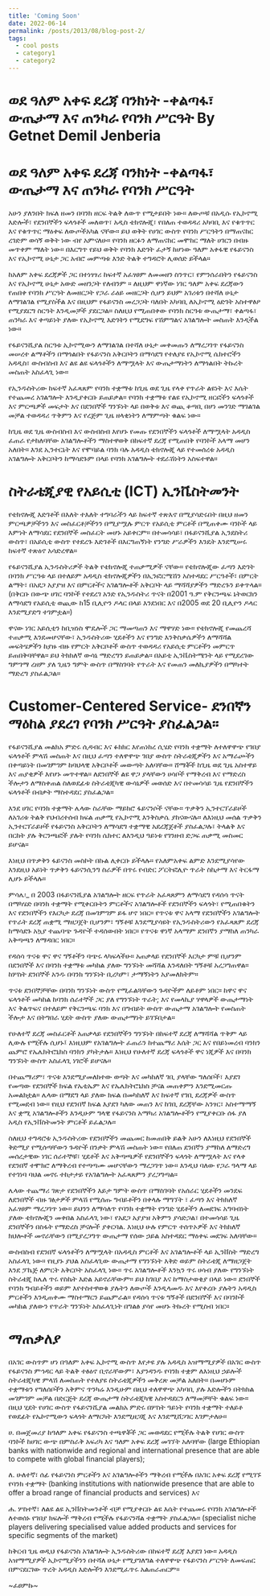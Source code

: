 ```yaml
---
title: 'Coming Soon'
date: 2022-06-14
permalink: /posts/2013/08/blog-post-2/
tags:
  - cool posts
  - category1
  - category2
---
```


ወደ ዓለም አቀፍ ደረጃ ባንክነት -ቀልጣፋ፣ ውጤታማ እና ጠንካራ የባንክ ሥርዓት By Getnet Demil Jenberia
======

ወደ ዓለም አቀፍ ደረጃ ባንክነት -ቀልጣፋ፣ ውጤታማ እና ጠንካራ የባንክ ሥርዓት
======

አሁን ያለንበት ክፍለ ዘመን በባንክ ዘርፍ ትልቅ ለውጥ የሚታይበት ነው። ለውጦቹ በአዲሱ የኢኮኖሚ እድሎች፣ የደንበኞችን ፍላጎቶች መለወጥ፣ አዲስ ቴክኖሎጂ፣ የበለጠ ተወዳዳሪ አካባቢ እና የቁጥጥር እና የቁጥጥር ማዕቀፍ ለውጦችአካል ናቸው። ይህ ወቅት የሀገር ውስጥ የባንክ ሥርዓትን በማጠናከር ረገድም ወሳኝ ወቅት ነው ብየ አምናለሁ። የባንክ ዘርፉን ለማጠናከር መሞከር ማለት ሀገርን በብዙ መጥቀም ማለት ነው። በእርግጥ የይህ ወቅት የባንክ እድገት ፈታኝ ከሆነው ዓለም አቀፋዊ የፋይናንስ እና የኢኮኖሚ ሁኔታ ጋር አብሮ መምጣቱ እንድ ትልቅ ተግዳሮት ሊወሰድ ይችላል።

ከአለም አቀፍ ደረጃዎች ጋር በተነፃፃሪ ከፍተኛ አፈፃፀም ለመመዘን ስንጥር፣ የምንሰራበትን የፋይናንስ እና የኢኮኖሚ ሁኔታ አውድ መዘንጋት የለብንም ። ለዚህም ዋነኛው ነገር ዓለም አቀፍ ደረጃውን የጠበቀ የባንክ ሥርዓት ለመዘርጋት የጋራ ራዕይ መዘርጋት ሲሆን ይህም አገሪቱን በተሻለ ሁኔታ ለማገልገል የሚያስችል እና በዚህም የፋይናንስ መረጋጋት ባለበት አካባቢ ለኢኮኖሚ ዕድገት አስተዋፅዖ የሚያደርግ ስርዓት እንዲመቻች ያደርጋል። ስለዚህ የሚጠበቀው የባንክ ስርዓቱ ውጤታማ፣ ቀልጣፋ፣ ጠንካራ እና ቀጣይነት ያለው የኢኮኖሚ እድገትን የሚደግፍ የሽምግልና አገልግሎት መስጠት እንዲችል ነው።

የፋይናንሺያል ስርዓቱ ኢኮኖሚውን ለማገልገል በተሻለ ሁኔታ መቀመጡን ለማረጋገጥ የፋይናንስ መሠረተ ልማቶችን በማጎልበት የፋይናንስ አቅርቦትን በማሳደግ የተለያዩ የኢኮኖሚ ሴክተሮችን አዳዲስ፣ ውስብስብ እና ልዩ ልዩ ፍላጎቶችን ለማሟላት እና ውጤታማነትን ለማጎልበት ትኩረት መስጠት አስፈላጊ ነው።

የኢንዱስትሪው ከፍተኛ አፈጻጸም የባንክ ተቋማቱ ከጊዜ ወደ ጊዜ የላቀ የጥራት ልዩነት እና እሴት የተጨመረ አገልግሎት እንዲያቀርቡ ይጠይቃል። የባንክ ተቋማቱ የልዩ የኢኮኖሚ ዘርፎችን ፍላጎቶች እና ምርጫዎች መፍታት እና በደንበኞች ግንኙነት ላይ በወቅቱ እና ወጪ ቆጣቢ በሆነ መንገድ ማገልገል መቻል ተወዳዳሪ ጥቅምን እና የረጅም ጊዜ ዘላቂነትን ለማምጣት ቁልፍ ነው።

ከጊዜ ወደ ጊዜ ውስብስብ እና ውስብስብ እየሆኑ የመጡ የደንበኞችን ፍላጎቶች ለማሟላት አዳዲስ ፈጠራ የታከለባቸው አገልግሎቶችን ማስተዋወቅ በከፍተኛ ደረጃ የሚጠበቅ የባንኮች አላማ መሆን አለበት። እንደ ኢንተርኔት እና የሞባይል ባንክ ባሉ አዳዲስ ቴክኖሎጂ ላይ የተመሰረቱ አዳዲስ አገልግሎት አቅርቦትን ከማሳደጉም በላይ የባንክ አገልግሎት ተደራሽነትን አስፍተዋል።

ስትራቴጂያዊ የአይሲቲ (ICT) ኢንቬስትመንት
======
የቴክኖሎጂ እድገቶች በእለት ተእለት ተግባራችን ላይ ከፍተኛ ተጽእኖ በሚያሳድሩበት በዚህ ዘመን ምርጫዎቻችንን እና መስፈርቶቻችንን በሚያሟሉ ምርጥ የአይሲቲ ምርቶች በሚጠቀሙ ባንኮች ላይ እምነት ለማሳደር የደንበኞች መስፈርት መሆኑ አይቀርም። በተመሳሳይ፣ በፋይናንሺያል ኢንደስትሪ ውስጥ፣ በአይሲቲ ውስጥ የተደረጉ እድገቶች በእርግጠኝነት የንግድ ሥራዎችን እንዴት እንደሚሠሩ ከፍተኛ ተጽዕኖ አሳድረዋል።

የፋይናንሺያል ኢንዱስትሪዎች ትልቅ የቴክኖሎጂ ተጠቃሚዎች ናቸው። የቴክኖሎጂው ፈጣን እድገት በባንክ ሥርዓቱ ላይ በተለይም አዳዲስ ቴክኖሎጂዎችን በኢንፎርሜሽን አስተዳደር ሥርዓቶች፣ በምርት ልማት፣ በአደጋ አያያዝ እና በምርቶችና አገልግሎቶች አቅርቦት ላይ ማሻሻያዎችን ማድረጉን ይቀጥላል። (በቅርቡ በውጭ ሀገር ባንኮች የተደረገ አንድ የኢንዱስትሪ ጥናት በ2001 ዓ.ም የቅርንጫፍ ኔትወርክን ለማሳደግ የአይሲቲ ወጪው ከ15 ቢሊዮን ዶላር በላይ እንደነበር እና በ2005 ወደ 20 ቢሊዮን ዶላር እንደሚያድግ ተገምቷል።)

ዋናው ነገር አይሲቲን ከቢዝነስ ሞዴሎች ጋር ማመጣጠን እና ማዋሃድ ነው። የቴክኖሎጂ የመጨረሻ ተጠቃሚ እንደመሆናቸው፣ ኢንዱስትሪው ሂደቶችን እና የንግድ እንቅስቃሴዎችን ለማሻሻል መፍትሄዎችን ከያዙ ብዙ የምርት አቅርቦቶች ውስጥ ተወዳዳሪ የአይሲቲ ምርቶችን መምርጥ ይጠበቅባቸዋል። ይህ ትክክለኛ ውሳኔ ማድረግን ይጠይቃል። በአይቲ ኢንቬስትሜንት ላይ የሚደረገው ግምገማ ረዘም ያለ ጊዜን ግምት ውስጥ በማስገባት የጥራት እና የመጠን መለኪያዎችን በማካተት ማድረግ ያስፈልጋል።


Customer-Centered Service-
ደንበኛን ማዕከል ያደረገ የባንክ ሥርዓት ያስፈልጋል።
======
የፋይናንሺያል መልክአ ምድሩ ሲዳብር እና ፉክክር እየጠነከረ ሲሄድ የባንክ ተቋማት ለተለዋዋጭ የገበያ ፍላጎቶች ምላሽ መስጠት እና በዚህ ፈጣን ተለዋዋጭ ገበያ ውስጥ ስትራቴጂዎችን እና አማራጮችን በቀጣይነት በመገምገም ከባህላዊ አቅርቦቶች መውጣት አለባቸው። ሸማቾች ከጊዜ ወደ ጊዜ አስተዋይ እና ጠያቂዎች እየሆኑ መጥተዋል። ለደንበኞች ልዩ ዋጋ ያላቸውን ሀሳቦች የማቅረብ እና የማድረስ ችሎታን ለማስቀጠል ስለወደፊቱ ስትራቴጂካዊ ውሳኔዎች መወሰድ እና በተመሳሳይ ጊዜ የደንበኞችን ፍላጎቶች በብቃት ማስተዳደር ያስፈልጋል።

እንደ ሀገር የባንክ ተቋማት ሌላው ስራቸው ማይክሮ ፋይናንሶች ናቸው። ጥቃቅን ኢንተርፕራይዞች ለአገሪቱ ትልቅ የህብረተሰብ ክፍል ጠቃሚ የኢኮኖሚ እንቅስቃሴ ያከናውናሉ። ለእነዚህ መሰል ጥቃቅን ኢንተርፕራይዞች የፋይናንስ አቅርቦትን ለማሳደግ ተቋማዊ አደረጃጀቶች ያስፈልጋሉ፣ ትላልቅ እና በርከት ያሉ ቅርንጫፎች ያሉት የባንክ ሴክተር ለእንዲህ ዓይነቱ የገንዘብ ድጋፍ ጠቃሚ መስመር ይሆናል።

እነዚህ በጥቃቅን ፋይናንስ መስኮት በኩል ሊቀርቡ ይችላሉ። የአለምአቀፍ ልምድ እንደሚያሳየው እንደዚህ አይነት ጥቃቅን ፋይናንሲንግ ስራዎች በጥሩ የብድር ፖርትፎሊዮ ጥራት ስኬታማ እና ትርፋማ ሊሆኑ ይችላሉ።

ምሳሌ፡_ በ 2003 በፋይናንሺያል አገልግሎት ዘርፍ የጥራት አፈጻጸምን ለማሳደግ የዳሰሳ ጥናት በማካሄድ በባንክ ተቋማት የሚቀርቡትን ምርቶችና አገልግሎቶች የደንበኞችን ፍላጎት፣ የሚጠበቁትን እና የደንበኞችን የእርካታ ደረጃ በመገምገም ይፋ ሆኖ ነበር። የጥናቱ ዋና አላማ የደንበኞችን አገልግሎት የጥራት ደረጃ ጠቋሚ ማዘጋጀት ቢሆንም፣ ግኝቶቹ እንደሚያሳዩት የኢንዱስትሪውን የአፈጻጸም ደረጃ ከማሳደጉ አኳያ ተጨባጭ ጉዳዮች ተዳሰውበት ነበር። የጥናቱ ዋነኛ አላማም ደንበኛን ያማከለ ጠንካራ አቅጣጫን ለማዳበር ነበር።

የዳሰሳ ጥናቱ ዋና ዋና ግኝቶችን ባጭሩ ላካፍላችሁ። አጠቃላይ የደንበኞች እርካታ ምቹ ቢሆንም በደንበኞች እና በባንክ ተቋማቱ መካከል ያለው ግንኙነት መሻሻል እንዳለበት ግኝቶቹ አረጋግጠዋል። ከሦስት ደንበኞች አንዱ በባንክ ግንኙነት ቢረካም፣ ታማኝነትን አያመለክትም።

ጥናቱ ደንበኞቻቸው በባንክ ግንኙነት ውስጥ የሚፈልጓቸውን ጉዳዮችም ለይቶም ነበር። ከዋና ዋና ፍላጎቶች መካከል ከባንክ ሰራተኞች ጋር ያለ የግንኙነት ጥራት; እና የመላኪያ ሃዋላዎች ውጤታማነት እና ቅልጥፍና በተለይም የቅርንጫፍ ባንክ እና በግብይት ውስጥ ውጤታማ አገልግሎት የመስጠት ችሎታ እና በትግበራ ሂደት ውስጥ ያለው ውጤታማነት ይገኙበታል።

የሁለተኛ ደረጃ መስፈርቶች አጠቃላይ የደንበኞችን ግንኙነት በከፍተኛ ደረጃ ለማሻሻል ጥቅም ላይ ሊውሉ የሚችሉ ሲሆኑ፤ እነዚህም የአገልግሎት ፈጠራን ከተጨማሪ እሴት ጋር እና የበይነመረብ ባንክን ጨምሮ የኤሌክትሮኒክስ ባንክን ያካትታሉ። እነዚህ የሁለተኛ ደረጃ ፍላጎቶች ዋና ነጂዎች እና በባንክ ግንኙነት ውስጥ አስፈላጊ ነገሮች ይሆናሉ።

በተጨማሪም፣ ጥናቱ እንደሚያመለክተው ወጣት እና መካከለኛ ገቢ ያላቸው ግለሰቦች፣ እያደገ የመጣው የደንበኞች ክፍል የኤቲኤም እና የኤሌክትሮኒክስ ቻናል መጠቀምን እንደሚመርጡ አመልክቷል። ሌላው በማደግ ላይ ያለው ክፍል በመካከለኛ እና ከፍተኛ የገቢ ደረጃዎች ውስጥ የሚመደብ ነው። የዚህ የደንበኛ ክፍል እያደገ ካለው መጠን እና ከገቢ ደረጃቸው አንፃር፣ አስተማማኝ እና ቋሚ አገልግሎቶችን እንዲሁም ግላዊ የፋይናንስ አማካሪ አገልግሎቶችን የሚያቀርቡ ሰፋ ያለ አዲስ የኢንቨስትመንት ምርቶች ይፈልጋሉ።

ስለዚህ ተግዳሮቱ ኢንዱስትሪው የደንበኞችን መጨመር ከመጠበቅ ይልቅ አሁን ለእነዚህ የደንበኞች ቅድሚያ የሚሰጣቸውን ጉዳዮች በንቃት ምላሽ መስጠት ነው። የበለጠ ደንበኛን ያማከለ ለማድረግ መሰረታዊው ነገር ሰራተኞቹ፣ ሂደቶች እና አቅጣጫዎች የደንበኞችን ፍላጎት ለማሟላት እና የላቀ የደንበኛ ተሞክሮ ለማቅረብ የተጣጣሙ መሆናቸውን ማረጋገጥ ነው። እንዲህ ባለው የጋራ ዓላማ ላይ የተገነባ ባህል መኖሩ ተከታታይ የአገልግሎት አፈጻጸምን ያረጋግጣል።

ሌላው ተጨማሪ ገጽታ የደንበኞችን እይታ ግምት ውስጥ በማስገባት የአሰራር ሂደቶችን መንደፍ ለደንበኞች ብዙ ገፅታዎች ምላሽ የሚሰጡ ግብይቶችን በቀላሉ ማግኘት ፣ ፈጣን እና ትክክለኛ አፈፃፀም ማረጋገጥ ነው። ይህንን ለማሳለጥ የባንክ ተቋማት የንግድ ሂደቶችን ለመደገፍ አግባብነት ያለው ቴክኖሎጂን መቀበል አስፈላጊ ነው፣ የአደጋ አያያዝ አቅምን ያሳድጋል፣ በተመሳሳይ ጊዜ ደንበኞችን በስፋት የማድረስ ቻናሎች ያቀርባል. እነዚህ ሁሉ የምርጥ ተሰጥኦዎች እና ትክክለኛ ክህሎቶች መኖራቸውን በሚያረጋግጥ ውጤታማ የሰው ኃይል አስተዳደር ማዕቀፍ መደገፍ አለባቸው።

ውስብስብ የደንበኛ ፍላጎቶችን ለማሟላት በአዳዲስ ምርቶች እና አገልግሎቶች ላይ ኢንቨስት ማድረግ አስፈላጊ ነው። የዚያኑ ያህል አስፈላጊው ውጤታማ የግንኙነት እቅድ ወይም ስትራቴጂ ለማዘጋጀት እንደ ፓኬጅ ለምርት አቅርቦት አስፈላጊ ነው። ጥሩ አገልግሎቶች እንኳን ጥሩ ሀሳብ ያለው የግንኙነት ስትራቴጂ ከሌለ ጥሩ የስኬት እድል አይኖራቸውም። ይህ ከገበያ እና ከማስታወቂያ በላይ ነው። ደንበኞች የባንክ ግብይቶችን ወይም እየተስተዋወቁ ያሉትን ለውጦች እንዲላመዱ እና እየቀረቡ ያሉትን አዳዲስ ምርቶችን እንዲጠቀሙ ማስተማርን ይጨምራል። የዳሰሳ ጥናቱ ግኝቶች በደንበኞች እና በባንኮች መካከል ያለውን የጥራት ግንኙነት አስፈላጊነት በግልፅ ያሳየ መሆኑ ትኩረት የሚስብ ነበር።

ማጠቃለያ
======
በአገር ውስጥም ሆነ በዓለም አቀፍ ኢኮኖሚ ውስጥ እየታዩ ያሉ አዳዲስ አዝማሚያዎች በአገር ውስጥ የፋይናንስ ምኅዳር ላይ ትልቅ ተፅዕኖ ቢኖራቸውም፣ እያንዳንዱ የባንክ ተቋም ለእነዚህ ኃይሎች ስትራቴጂካዊ ምላሽ ለመስጠት የተለያዩ ስትራቴጂዎችን መቅረጽ መቻል አለበት። በመሆኑም ተቋማቱን የግለሰቦችን አቅምና ጥንካሬ እንዲሁም በዚህ ተለዋዋጭ አካባቢ ያሉ እድሎችን በትክክል መገምገም መቻል በድርጅት ደረጃ ውጤታማ ስትራቴጂካዊ አስተዳደርን ለማመቻቸት ቁልፍ ነው። በዚህ ሂደት የሀገር ውስጥ የፋይናንሺያል መልክአ ምድሩ በሦስት ዓይነት የባንክ ተቋማት ተለይቶ የወደፊት የኤኮኖሚውን ፍላጎት ለማርካት እንደሚዘጋጂ እና እንደሚሸጋገር እገምታለሁ።

ሀ. በመጀመሪያ ከዓለም አቀፍ የፋይናንስ ተጫዋቾች ጋር መወዳደር የሚችሉ ትልቅ የሀገር ውስጥ ባንኮች ከሀገር ውጭ በምስራቅ አፍሪካ እና ዓለም አቀፍ ደረጃ መገኘት አለባቸው (large Ethiopian banks with nationwide and regional and international presence that are able to compete with global financial players);

ለ. ሁለተኛ፣ ሰፊ የፋይናንስ ምርቶችን እና አገልግሎቶችን ማቅረብ የሚችሉ በአገር አቀፍ ደረጃ የሚገኙ የባንክ ተቋማት (banking institutions with nationwide presence that are able to offer a broad range of financial products and services) እና

ሐ. ሦስተኛ፣ ለልዩ ልዩ ኢንቨስትመንቶች ብቻ የሚያቀርቡ ልዩ እሴት የተጨመሩ የባንክ አገልግሎቶች ለተወሰኑ የገበያ ክፍሎች ማቅረብ የሚችሉ የፋይናንሻል ተቋማት ያስፈልጋሉ። (specialist niche players delivering specialised value added products and services for specific segments of the market)

ከቅርብ ጊዜ ወዲህ የፋይናንስ አገልግሎት ኢንዱስትሪው በከፍተኛ ደረጃ እያደገ ነው። አዳዲስ አዝማሚያዎች ኢኮኖሚያችንን በተሻለ ሁኔታ የሚያገለግል ተለዋዋጭ የፋይናንስ ሥርዓት ለመፍጠር በምናደርገው ጥረት አዳዲስ እድሎችን እንደሚፈጥሩ አልጠራጠርም።

~ፈፀምኩ~
